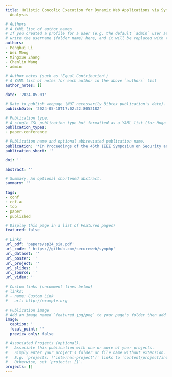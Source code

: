 ```yaml
---
title: Holistic Concolic Execution for Dynamic Web Applications via Symbolic Interpreter
  Analysis

# Authors
# A YAML list of author names
# If you created a profile for a user (e.g. the default `admin` user at `content/authors/admin/`), 
# write the username (folder name) here, and it will be replaced with their full name and linked to their profile.
authors:
- Penghui Li
- Wei Meng
- Mingxue Zhang
- Chenlin Wang
- admin

# Author notes (such as 'Equal Contribution')
# A YAML list of notes for each author in the above `authors` list
author_notes: []

date: '2024-05-01'

# Date to publish webpage (NOT necessarily Bibtex publication's date).
publishDate: '2024-05-18T17:02:22.805218Z'

# Publication type.
# A single CSL publication type but formatted as a YAML list (for Hugo requirements).
publication_types:
- paper-conference

# Publication name and optional abbreviated publication name.
publication: '*In Proceedings of the 45th IEEE Symposium on Security and Privacy (S&P)*'
publication_short: ''

doi: ''

abstract: ''

# Summary. An optional shortened abstract.
summary: ''

tags:
- conf
- ccf-a
- top
- paper
- published

# Display this page in a list of Featured pages?
featured: false

# Links
url_pdf: 'papers/sp24_sia.pdf'
url_code: ' https://github.com/secureweb/symphp'
url_dataset: ''
url_poster: ''
url_project: ''
url_slides: ''
url_source: ''
url_video: ''

# Custom links (uncomment lines below)
# links:
# - name: Custom Link
#   url: http://example.org

# Publication image
# Add an image named `featured.jpg/png` to your page's folder then add a caption below.
image:
  caption: ''
  focal_point: ''
  preview_only: false

# Associated Projects (optional).
#   Associate this publication with one or more of your projects.
#   Simply enter your project's folder or file name without extension.
#   E.g. `projects: ['internal-project']` links to `content/project/internal-project/index.md`.
#   Otherwise, set `projects: []`.
projects: []
---
```


